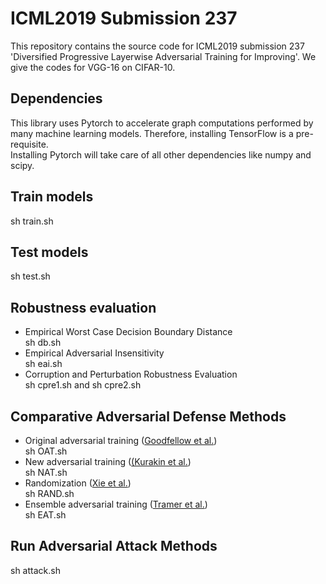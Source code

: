 ICML2019 Submission 237
==

This repository contains the source code for ICML2019 submission 237 'Diversified Progressive Layerwise Adversarial Training for Improving'. We give the codes for VGG-16 on CIFAR-10.


Dependencies
--
This library uses Pytorch to accelerate graph computations performed by many machine learning models. Therefore, installing TensorFlow is a pre-requisite.<br>
Installing Pytorch will take care of all other dependencies like numpy and scipy.

Train models
--
sh train.sh

Test models
--
sh test.sh

Robustness evaluation
--
* Empirical Worst Case Decision Boundary Distance<br>
sh db.sh
* Empirical Adversarial Insensitivity<br>
sh eai.sh
* Corruption and Perturbation Robustness Evaluation<br>
sh cpre1.sh and sh cpre2.sh

Comparative Adversarial Defense Methods
--
* Original adversarial training ([Goodfellow et al.](https://arxiv.org/pdf/1412.6572.pdf))<br>
sh OAT.sh
* New adversarial training ([(Kurakin et al.](https://arxiv.org/pdf/1607.02533.pdf))<br>
sh NAT.sh
* Randomization ([Xie et al.](https://arxiv.org/pdf/1711.01991))<br>
sh RAND.sh
* Ensemble adversarial training ([Tramer et al.](https://arxiv.org/pdf/1705.07204.pdf))<br>
sh EAT.sh

Run Adversarial Attack Methods
--
sh attack.sh
